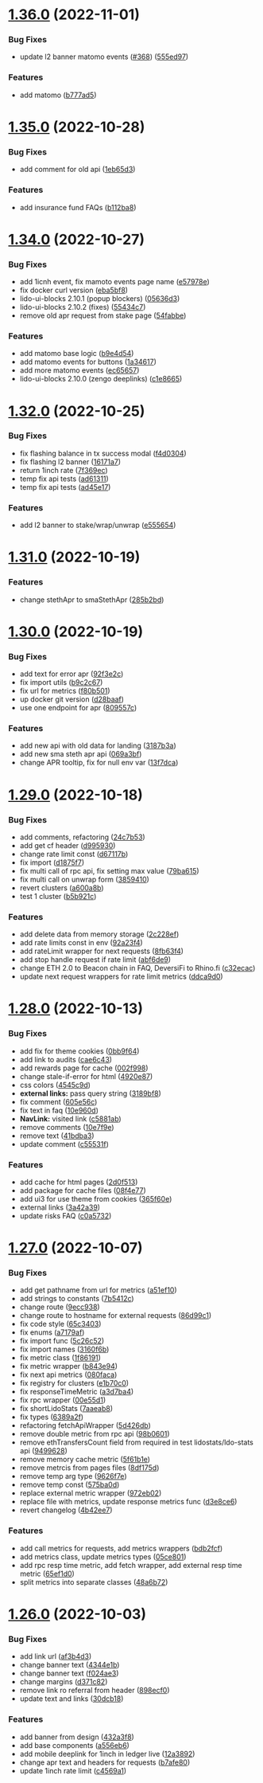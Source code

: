 # [1.36.0](https://github.com/lidofinance/staking-widget-ts/compare/1.35.0...1.36.0) (2022-11-01)


### Bug Fixes

* update l2 banner matomo events ([#368](https://github.com/lidofinance/staking-widget-ts/issues/368)) ([555ed97](https://github.com/lidofinance/staking-widget-ts/commit/555ed97e3bb2181faf177876abd3efa40f0743d1))


### Features

* add matomo ([b777ad5](https://github.com/lidofinance/staking-widget-ts/commit/b777ad56a29b422e7a92e570a31d69d30b927a1e))



# [1.35.0](https://github.com/lidofinance/staking-widget-ts/compare/1.34.0...1.35.0) (2022-10-28)


### Bug Fixes

* add comment for old api ([1eb65d3](https://github.com/lidofinance/staking-widget-ts/commit/1eb65d3775f69a2437f011b71c317c7c525e604b))


### Features

* add insurance fund FAQs ([b112ba8](https://github.com/lidofinance/staking-widget-ts/commit/b112ba83ca87c8f6b3ac3a14c6ddbad32b896a2c))



# [1.34.0](https://github.com/lidofinance/staking-widget-ts/compare/1.32.0...1.34.0) (2022-10-27)


### Bug Fixes

* add 1icnh event, fix mamoto events page name ([e57978e](https://github.com/lidofinance/staking-widget-ts/commit/e57978ec075dd16cb9de1961e6c07ac699e43609))
* fix docker curl version ([eba5bf8](https://github.com/lidofinance/staking-widget-ts/commit/eba5bf8020413d7c1c5683c65120bf6aab3f65fe))
* lido-ui-blocks 2.10.1 (popup blockers) ([05636d3](https://github.com/lidofinance/staking-widget-ts/commit/05636d30b8ae2e4d06c3acc63635f4d5fd02e719))
* lido-ui-blocks 2.10.2 (fixes) ([55434c7](https://github.com/lidofinance/staking-widget-ts/commit/55434c7f8591a1d2eddf647e6900bc5517e7c77f))
* remove old apr request from stake page ([54fabbe](https://github.com/lidofinance/staking-widget-ts/commit/54fabbe88d4ab805b8b1c1aaebb97a01a024d2f6))


### Features

* add matomo base logic ([b9e4d54](https://github.com/lidofinance/staking-widget-ts/commit/b9e4d54bb847afc60e16e66cf78c23ebd1bfbddb))
* add matomo events for buttons ([1a34617](https://github.com/lidofinance/staking-widget-ts/commit/1a346170867822e1b2bcff3dfb57e6078bf31f0c))
* add more matomo events ([ec65657](https://github.com/lidofinance/staking-widget-ts/commit/ec6565728f938d7b1f8314b58a9a01425cfd07f9))
* lido-ui-blocks 2.10.0 (zengo deeplinks) ([c1e8665](https://github.com/lidofinance/staking-widget-ts/commit/c1e8665dc5965bc4920c242c6255177be74223f4))



# [1.32.0](https://github.com/lidofinance/staking-widget-ts/compare/1.31.0...1.32.0) (2022-10-25)


### Bug Fixes

* fix flashing balance in tx success modal ([f4d0304](https://github.com/lidofinance/staking-widget-ts/commit/f4d0304df4f4858b4521ba42b9c6dbdb9d1d0fe5))
* fix flashing l2 banner ([16171a7](https://github.com/lidofinance/staking-widget-ts/commit/16171a7bd29b95b674573138caddf9d365558d36))
* return 1inch rate ([7f369ec](https://github.com/lidofinance/staking-widget-ts/commit/7f369ec1df3b4dc69acd94897d71f539093584fb))
* temp fix api tests ([ad61311](https://github.com/lidofinance/staking-widget-ts/commit/ad61311af8340acd5d84f2f292c5efb3b4ab3ac4))
* temp fix api tests ([ad45e17](https://github.com/lidofinance/staking-widget-ts/commit/ad45e1710d33200152a6021848d8d9229631d7b8))


### Features

* add l2 banner to stake/wrap/unwrap ([e555654](https://github.com/lidofinance/staking-widget-ts/commit/e5556546fd0b942b810c9dd0323883955d11cade))



# [1.31.0](https://github.com/lidofinance/staking-widget-ts/compare/1.30.0...1.31.0) (2022-10-19)


### Features

* change stethApr to smaStethApr ([285b2bd](https://github.com/lidofinance/staking-widget-ts/commit/285b2bd7fc541f9c7796ff959949e0edf188d796))



# [1.30.0](https://github.com/lidofinance/staking-widget-ts/compare/1.29.0...1.30.0) (2022-10-19)


### Bug Fixes

* add text for error apr ([92f3e2c](https://github.com/lidofinance/staking-widget-ts/commit/92f3e2c043b9c60b76147bdddc5cdb9081922931))
* fix import utils ([b9c2c67](https://github.com/lidofinance/staking-widget-ts/commit/b9c2c673a5b10a35b6116e02ccc298c275d95115))
* fix url for metrics ([f80b501](https://github.com/lidofinance/staking-widget-ts/commit/f80b5013301b3e643f586e72bb62ed59fda4ab4e))
* up docker git version ([d28baaf](https://github.com/lidofinance/staking-widget-ts/commit/d28baaf9ab32230a93432afcc5234edbda9d281c))
* use one endpoint for apr ([809557c](https://github.com/lidofinance/staking-widget-ts/commit/809557caa0dd33ba496da93c5c4d17ec16914dd0))


### Features

* add new api with old data for landing ([3187b3a](https://github.com/lidofinance/staking-widget-ts/commit/3187b3a7d339470c04c5ca7a5212ca7e870ce57d))
* add new sma steth apr api ([069a3bf](https://github.com/lidofinance/staking-widget-ts/commit/069a3bf7e938d82f9ed3580dd09791687c78e236))
* change APR tooltip, fix for null env var ([13f7dca](https://github.com/lidofinance/staking-widget-ts/commit/13f7dcae1cea0eab06b02c1504a5509780ff82ff))



# [1.29.0](https://github.com/lidofinance/staking-widget-ts/compare/1.28.0...1.29.0) (2022-10-18)


### Bug Fixes

* add comments, refactoring ([24c7b53](https://github.com/lidofinance/staking-widget-ts/commit/24c7b53a2638d00ad7c153dcea2394b5a6eb8374))
* add get cf header ([d995930](https://github.com/lidofinance/staking-widget-ts/commit/d99593054078682b8c3ba3577e62b8b10b1468b0))
* change rate limit const ([d67117b](https://github.com/lidofinance/staking-widget-ts/commit/d67117bd2d92956e6e2795bc11a101f1f757300c))
* fix import ([d1875f7](https://github.com/lidofinance/staking-widget-ts/commit/d1875f781884e564012dc413f1dcc87b6837fe44))
* fix multi call of rpc api, fix setting max value ([79ba615](https://github.com/lidofinance/staking-widget-ts/commit/79ba615e8b09b0f0a5ac0415a462dc286fbcbc38))
* fix multi call on unwrap form ([3859410](https://github.com/lidofinance/staking-widget-ts/commit/3859410d6e9674ca0c600f35b15b14c91fbb18ce))
* revert clusters ([a600a8b](https://github.com/lidofinance/staking-widget-ts/commit/a600a8b339671f8d20b9d8638a88256b1fb42223))
* test 1 cluster ([b5b921c](https://github.com/lidofinance/staking-widget-ts/commit/b5b921c8e52dffdda47210765aa4a9587ea87903))


### Features

* add delete data from memory storage ([2c228ef](https://github.com/lidofinance/staking-widget-ts/commit/2c228efd599b70faff40e20f1d8fafcfa22b46f0))
* add rate limits const in env ([92a23f4](https://github.com/lidofinance/staking-widget-ts/commit/92a23f4e5c0394be132310de9ad90d1fbd08c294))
* add rateLimit wrapper for next requests ([8fb63f4](https://github.com/lidofinance/staking-widget-ts/commit/8fb63f4abf325fe0452b51cde0d90f7f0805769b))
* add stop handle request if rate limit ([abf6de9](https://github.com/lidofinance/staking-widget-ts/commit/abf6de931a5c0913e080e1b82fc0adab048c46f4))
* change ETH 2.0 to Beacon chain in FAQ, DeversiFi to Rhino.fi ([c32ecac](https://github.com/lidofinance/staking-widget-ts/commit/c32ecac7cef144de60fc1580ff9abf9964d56154))
* update next request wrappers for rate limit metrics ([ddca9d0](https://github.com/lidofinance/staking-widget-ts/commit/ddca9d04d4bd633a8461b46bee96744d387fc3a0))



# [1.28.0](https://github.com/lidofinance/staking-widget-ts/compare/1.27.0...1.28.0) (2022-10-13)


### Bug Fixes

* add fix for theme cookies ([0bb9f64](https://github.com/lidofinance/staking-widget-ts/commit/0bb9f64c21a13cca9fa55b72169261b9b6b505e2))
* add link to audits ([cae6c43](https://github.com/lidofinance/staking-widget-ts/commit/cae6c43976feb9469bfc9627a6cbc98aa93b9813))
* add rewards page for cache ([002f998](https://github.com/lidofinance/staking-widget-ts/commit/002f998aa2e7f89e68f082e32daec2c78027dbc5))
* change stale-if-error for html ([4920e87](https://github.com/lidofinance/staking-widget-ts/commit/4920e870ea0f4448829550b1cb34c6802ea54941))
* css colors ([4545c9d](https://github.com/lidofinance/staking-widget-ts/commit/4545c9d97920b1865b4ca036342603043c6d4794))
* **external links:** pass query string ([3189bf8](https://github.com/lidofinance/staking-widget-ts/commit/3189bf81ad8a5e9779619ccea575b05a69832db2))
* fix comment ([605e56c](https://github.com/lidofinance/staking-widget-ts/commit/605e56c126ec0524cac3db0a78bedcd3a41d5c26))
* fix text in faq ([10e960d](https://github.com/lidofinance/staking-widget-ts/commit/10e960d1e66e88221a761834171fa4fb8e92e423))
* **NavLink:** visited link ([c5881ab](https://github.com/lidofinance/staking-widget-ts/commit/c5881ab0d744ada5078dd99b1b06b7e7191570f3))
* remove comments ([10e7f9e](https://github.com/lidofinance/staking-widget-ts/commit/10e7f9e6c6da084f471919f33b49a2bac827be1a))
* remove text ([41bdba3](https://github.com/lidofinance/staking-widget-ts/commit/41bdba36eae9bf333fb9f6cd2c5efc96e329e004))
* update comment ([c55531f](https://github.com/lidofinance/staking-widget-ts/commit/c55531f794ee089cf0a3c395342773a234545541))


### Features

* add cache for html pages ([2d0f513](https://github.com/lidofinance/staking-widget-ts/commit/2d0f5139c1378ec01a2dfd76f37edf185599825a))
* add package for cache files ([08f4e77](https://github.com/lidofinance/staking-widget-ts/commit/08f4e7731029ebf38b452f085b346908e6409f0c))
* add ui3 for use theme from cookies ([365f60e](https://github.com/lidofinance/staking-widget-ts/commit/365f60e8fbf7f2325b7ebc3c3a1f15f8f33c1dcd))
* external links ([3a42a39](https://github.com/lidofinance/staking-widget-ts/commit/3a42a3968365ff554909ccbb0c819be0011bd899))
* update risks FAQ ([c0a5732](https://github.com/lidofinance/staking-widget-ts/commit/c0a5732e9bb16904af07af61f01bb9eb0aae3060))



# [1.27.0](https://github.com/lidofinance/staking-widget-ts/compare/1.26.0...1.27.0) (2022-10-07)


### Bug Fixes

* add get pathname from url for metrics ([a51ef10](https://github.com/lidofinance/staking-widget-ts/commit/a51ef106d8594cf673fb29b58dbfbbf453da5fb3))
* add strings to constants ([7b5412c](https://github.com/lidofinance/staking-widget-ts/commit/7b5412c8ab68988901f048579e84a8c188d427cd))
* change route ([9ecc938](https://github.com/lidofinance/staking-widget-ts/commit/9ecc938a1c50e4aabab91dae55c408ead2b99808))
* change route to hostname for external requests ([86d99c1](https://github.com/lidofinance/staking-widget-ts/commit/86d99c1d2e8d0f3ecc332ab21ab8c26655435141))
* fix code style ([65c3403](https://github.com/lidofinance/staking-widget-ts/commit/65c3403fbcc6b1b4d99749bd1d89dd03bb7731b7))
* fix enums ([a7179af](https://github.com/lidofinance/staking-widget-ts/commit/a7179afdccc1cd21702af849d18fd59fbb0ee4de))
* fix import func ([5c26c52](https://github.com/lidofinance/staking-widget-ts/commit/5c26c52ac86466160f4cdbfa25dd326ab5b40c20))
* fix import names ([3160f6b](https://github.com/lidofinance/staking-widget-ts/commit/3160f6bd8fee9d37931a17c4ec9e84ab55acc689))
* fix metric class ([1f86191](https://github.com/lidofinance/staking-widget-ts/commit/1f86191e540c7baae328da20bda807d2d0fdd83e))
* fix metric wrapper ([b843e94](https://github.com/lidofinance/staking-widget-ts/commit/b843e944220763fe0cadcf91b75eb2b41a68cbac))
* fix next api metrics ([080faca](https://github.com/lidofinance/staking-widget-ts/commit/080faca27bac0a050aa9f8745e773871a83f04a6))
* fix registry for clusters ([e1b70c0](https://github.com/lidofinance/staking-widget-ts/commit/e1b70c02370b7c9ae33c177cc9641197b82e843d))
* fix responseTimeMetric ([a3d7ba4](https://github.com/lidofinance/staking-widget-ts/commit/a3d7ba4bf00a3369811e86c84791207fb417c8db))
* fix rpc wrapper ([00e55d1](https://github.com/lidofinance/staking-widget-ts/commit/00e55d136a494e84260409ae46868cf70134e8cd))
* fix shortLidoStats ([7aaeab8](https://github.com/lidofinance/staking-widget-ts/commit/7aaeab8f39d659fd9e58308dd2f569d03b351d8d))
* fix types ([6389a2f](https://github.com/lidofinance/staking-widget-ts/commit/6389a2f1e99d27ea2ae2fce131be493ed307cf55))
* refactoring fetchApiWrapper ([5d426db](https://github.com/lidofinance/staking-widget-ts/commit/5d426db88fe8aab1276bf467ed0c82a95bacfcb8))
* remove double metric from rpc api ([98b0601](https://github.com/lidofinance/staking-widget-ts/commit/98b0601d7e0413f608c38f7abc49816a6521e7ae))
* remove ethTransfersCount field from required in test lidostats/ldo-stats api ([9499628](https://github.com/lidofinance/staking-widget-ts/commit/94996288cb2b6efba48fe25f2ac4ae6c119b7859))
* remove memory cache metric ([5f61b1e](https://github.com/lidofinance/staking-widget-ts/commit/5f61b1efbe978cc641421012dd1dcc61fdbca5ec))
* remove metrcis from pages files ([8df175d](https://github.com/lidofinance/staking-widget-ts/commit/8df175dc614750309d837056fbbc843564026bb0))
* remove temp arg type ([9626f7e](https://github.com/lidofinance/staking-widget-ts/commit/9626f7eba22734425bcc5669dcacf2c14b079603))
* remove temp const ([575ba0d](https://github.com/lidofinance/staking-widget-ts/commit/575ba0d32619290d0174583fc751a1ac009653a6))
* replace external metric wrapper ([972eb02](https://github.com/lidofinance/staking-widget-ts/commit/972eb02b596522f6a6ef8f22712785c36246e31d))
* replace file with metrics, update response metrics func ([d3e8ce6](https://github.com/lidofinance/staking-widget-ts/commit/d3e8ce682d55a456f8e4b2c5043bf9b8cd694bbd))
* revert changelog ([4b42ee7](https://github.com/lidofinance/staking-widget-ts/commit/4b42ee7c3c919f9ff1d9dcc7e4696f22d412cd90))


### Features

* add call metrics for requests, add metrics wrappers ([bdb2fcf](https://github.com/lidofinance/staking-widget-ts/commit/bdb2fcffd1921f285ba953814cc6d04807f7e897))
* add metrics class, update metrics types ([05ce801](https://github.com/lidofinance/staking-widget-ts/commit/05ce801938393d88f982ec56353612e6c9ff927e))
* add rpc resp time metric, add fetch wrapper, add external resp time metric ([65ef1d0](https://github.com/lidofinance/staking-widget-ts/commit/65ef1d0594d91a39e5692b7fc83adb5020f81ceb))
* split metrics into separate classes ([48a6b72](https://github.com/lidofinance/staking-widget-ts/commit/48a6b72dd421759629a0ff2eeba9fb270a33a2ec))



# [1.26.0](https://github.com/lidofinance/staking-widget-ts/compare/1.25.0...1.26.0) (2022-10-03)


### Bug Fixes

* add link url ([af3b4d3](https://github.com/lidofinance/staking-widget-ts/commit/af3b4d31a84f02d650f16d7e81a8163e5ee3e9e9))
* change banner text ([4344e1b](https://github.com/lidofinance/staking-widget-ts/commit/4344e1b1c48326480c41dc5caafd34fc1df8dd6f))
* change banner text ([f024ae3](https://github.com/lidofinance/staking-widget-ts/commit/f024ae3dc04128271470e89277fdd9cd388b2814))
* change margins ([d371c82](https://github.com/lidofinance/staking-widget-ts/commit/d371c82b94c0d32028ca90c829ffa71cc3273530))
* remove link ro referral from header ([898ecf0](https://github.com/lidofinance/staking-widget-ts/commit/898ecf033cca22a9d82feb32eb93b93c437dbf98))
* update text and links ([30dcb18](https://github.com/lidofinance/staking-widget-ts/commit/30dcb1894ef19c26f0e0146653a27ac9a20a5996))


### Features

* add banner from design ([432a3f8](https://github.com/lidofinance/staking-widget-ts/commit/432a3f8a226942d444983267532c7d56f923a021))
* add base components ([a556eb6](https://github.com/lidofinance/staking-widget-ts/commit/a556eb6ce36bb96957ab7c67e83680443b1a0474))
* add mobile deeplink for 1inch in ledger live ([12a3892](https://github.com/lidofinance/staking-widget-ts/commit/12a3892716aacd49e348ab78fe3db3b96c3a8c01))
* change apr text and headers for requests ([b7afe80](https://github.com/lidofinance/staking-widget-ts/commit/b7afe800bcaa145d9961534df322589be33bf180))
* update 1inch rate limit ([c4569a1](https://github.com/lidofinance/staking-widget-ts/commit/c4569a1805a3d340ff587c841cea174a8c24db69))



